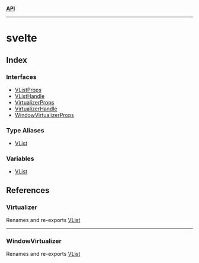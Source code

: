 [**API**](../API.md)

***

# svelte

## Index

### Interfaces

- [VListProps](interfaces/VListProps.md)
- [VListHandle](interfaces/VListHandle.md)
- [VirtualizerProps](interfaces/VirtualizerProps.md)
- [VirtualizerHandle](interfaces/VirtualizerHandle.md)
- [WindowVirtualizerProps](interfaces/WindowVirtualizerProps.md)

### Type Aliases

- [VList](type-aliases/VList.md)

### Variables

- [VList](variables/VList.md)

## References

### Virtualizer

Renames and re-exports [VList](variables/VList.md)

***

### WindowVirtualizer

Renames and re-exports [VList](variables/VList.md)
